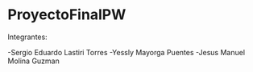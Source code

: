 # ProyectoFinalPW

Integrantes:

-Sergio Eduardo Lastiri Torres
-Yessly Mayorga Puentes
-Jesus Manuel Molina Guzman
